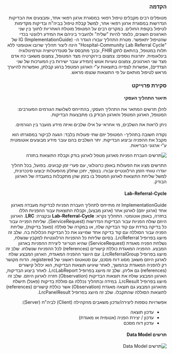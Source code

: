 <div id="intro" dir="rtl" markdown="1">

### הקדמה

מטופלים רבים מקבלים טיפול רפואי במסגרת ארגון רפואי אחד, ומבצעים את הבדיקות הנדרשות במסגרת ארגון רפואי אחר, למשל קבלת טיפול בביה"ח ובדיקות מקדימות לטיפול בקופת החולים. במקרים רבים על המטופל מוטלת האחריות לתווך בין שני הארגונים השונים, כלומר להיות "שליח" ולהעביר ביניהם את המידע רלוונטי בכדי שהטיפול יתאפשר.
מטרת התהליך עבורו הוגדר ה- IG (ImplementationGuide) של "Hospital-Community Lab Referral Cycle" הינה ליצור תהליך שרובו אוטומטי ללא תלות במטופל, בהתאם לתקן FHIR, ובכך מתבסס על סטנדרטיזציה וטרמינולוגיה בינלאומית.
יתרונות נוספים: צמצום בירוקרטיה מצד המטופל, צמצום משאבי כח אדם מצד שני הארגונים, צמצום טעויות אנוש (המידע עובר ישירות בין המערכות של שני הצדדים), אפשרות לצפייה בתוצאות ע"י הארגון המטפל ברגע קבלתן, ואפשרות להיערך מראש לטיפול מותאם על פי התוצאות שנצפו מראש.


### סקירת פרוייקט

#### תיאור התהליך העסקי

להלן תרשים המתאר את התהליך העסקי, בהתייחס לשלושת הגורמים המעורבים: המטופל, הארגון המטפל והארגון הבודק בו מתבצעות הבדיקות.

ניתן לראות את השלבים, מי אחראי על אילו שלבים ואיזה מידע מועבר בין הגורמים.

נקודה חשובה בתהליך- המטופל יוזם שתי פעולות בלבד: הגעה לביקור במסגרתו הוא מקבל את ההפניה וביצוע הבדיקות. יתר השלבים בהם עובר מידע מבוצעים אוטומטית ע"י ארגוני הבריאות.

![תרשים העברת הפניות מארגון מטפל לארגון בודק וקבלת התוצאות בחזרה](./LRC_Business_Flow.jpg)

התרשים מציג את הפעולות באופן כרונולוגי, עם פערי זמן קבועים. בפועל, בכל תהליך יוגדרו טווחי הזמן הרלוונטיים עבורו. בנוסף, יתכן שחלק מהפעולות יבוצעו סינכרונית, למשל שליחת התוצאות לארגון המטפל בו בזמן שהן מתקבלות במעבדה של הארגון הבודק.


#### Lab-Referral-Cycle

ImplementationGuide זה מתייחס לתהליך העברת הפניות לבדיקות מעבדה מארגון אחד (ארגון יוזם) לארגון אחר (ארגון מבצע), וקבלת התוצאות עבור ההפניות הללו בחזרה, באופן אוטומטי.
התהליך נקרא: **Lab-Referral-Cycle** ובקצרה: **LRC**.
הארגון היוזם שולח הפניות עבור הבדיקות הנדרשות (ServiceRequest). שליחת הפנייה עבור כל בדיקה בודדת עם קוד הבדיקה שלה, או במקרה של סוללה (פאנל בדיקות), שליחת הפניה עבור הסוללה עם קוד בדיקה אחד שמייצג את כל הבדיקות הכלולות בה. שלב זה מיוצג בפרופיל LrcReferral.
בסיום שליחת כל ההפניות הרלוונטיות למקבץ שנשלח, נשלחת הפניה מאגדת (ServiceRequest) שהיא הטריגר ליצירת ההפניות בארגון המבצע. ההפניה המאגדת כוללת קישורים (references) לכל ההפניות שנשלחו. שלב זה מיוצג בפרופיל LrcReferralGroup.
עם היווצר ההפניה המאגדת, הארגון המבצע שולח לארגון היוזם משאב מסוג דוח מסכם, עם סטאטוס ראשוני של registered. הדוח מקושר רק להפניה המאגדת ובהמשך, לאחר שיגיעו תוצאות הבדיקות, הוא יכלול קישורים (references) גם אליהן. שלב זה מיוצג בפרופיל LrcLabReport.
לאחר ביצוע הבדיקות, הארגון המבצע שולח את תוצאות הבדיקות (Observation) חזרה לארגון היוזם. שלב זה מיוצג בפרופיל LrcResult.
במידה ובתהליך נכללה גם סוללת בדיקות (פאנל) תישלח מהארגון המבצע גם תוצאה מאגדת (Observation) אשר כוללת קישורים (references) לתוצאות הסוללה שהתקבלו. שלב זה מיוצג בפרופיל LrcPanelResult.

אפשרויות נוספות ליצירה/עדכון משאבים מהקהילה (Client) לביה"ח (Server):

- עדכון תוצאה
- עדכון / יצירת הפניה (אטומית או מאגדת)
- עדכון דוח מסכם


#### תרשים Data Model


![תרשים Data Model](Visualizer_LAB_IG_Bundle.png)

</div>